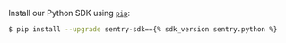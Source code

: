 Install our Python SDK using [`pip`](https://pip.pypa.io/en/stable/):

```bash
$ pip install --upgrade sentry-sdk=={% sdk_version sentry.python %}
```
